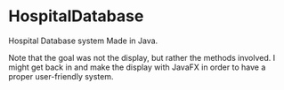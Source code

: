 # HospitalDatabase
Hospital Database system Made in Java.

Note that the goal was not the display, but rather the methods involved. I might get back in and make the display with JavaFX in order to have a proper user-friendly system.
